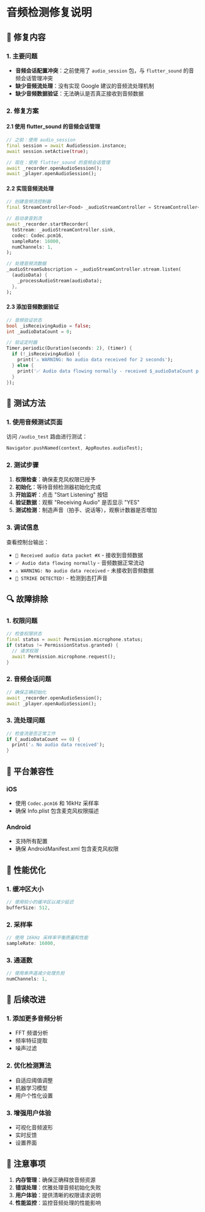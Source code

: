 # 音频检测修复说明

## 🔧 修复内容

### 1. 主要问题
- **音频会话配置冲突**：之前使用了 `audio_session` 包，与 `flutter_sound` 的音频会话管理冲突
- **缺少音频流处理**：没有实现 Google 建议的音频流处理机制
- **缺少音频数据验证**：无法确认是否真正接收到音频数据

### 2. 修复方案

#### 2.1 使用 flutter_sound 的音频会话管理
```dart
// 之前：使用 audio_session
final session = await AudioSession.instance;
await session.setActive(true);

// 现在：使用 flutter_sound 的音频会话管理
await _recorder.openAudioSession();
await _player.openAudioSession();
```

#### 2.2 实现音频流处理
```dart
// 创建音频流控制器
final StreamController<Food> _audioStreamController = StreamController<Food>();

// 启动录音到流
await _recorder.startRecorder(
  toStream: _audioStreamController.sink,
  codec: Codec.pcm16,
  sampleRate: 16000,
  numChannels: 1,
);

// 处理音频流数据
_audioStreamSubscription = _audioStreamController.stream.listen(
  (audioData) {
    _processAudioStream(audioData);
  },
);
```

#### 2.3 添加音频数据验证
```dart
// 音频验证状态
bool _isReceivingAudio = false;
int _audioDataCount = 0;

// 验证定时器
Timer.periodic(Duration(seconds: 2), (timer) {
  if (!_isReceivingAudio) {
    print('⚠️ WARNING: No audio data received for 2 seconds');
  } else {
    print('✅ Audio data flowing normally - received $_audioDataCount packets');
  }
});
```

## 🧪 测试方法

### 1. 使用音频测试页面
访问 `/audio_test` 路由进行测试：

```dart
Navigator.pushNamed(context, AppRoutes.audioTest);
```

### 2. 测试步骤
1. **权限检查**：确保麦克风权限已授予
2. **初始化**：等待音频检测器初始化完成
3. **开始监听**：点击 "Start Listening" 按钮
4. **验证数据**：观察 "Receiving Audio" 是否显示 "YES"
5. **测试检测**：制造声音（拍手、说话等），观察计数器是否增加

### 3. 调试信息
查看控制台输出：
- `🎤 Received audio data packet #X` - 接收到音频数据
- `✅ Audio data flowing normally` - 音频数据正常流动
- `⚠️ WARNING: No audio data received` - 未接收到音频数据
- `🎯 STRIKE DETECTED!` - 检测到击打声音

## 🔍 故障排除

### 1. 权限问题
```dart
// 检查权限状态
final status = await Permission.microphone.status;
if (status != PermissionStatus.granted) {
  // 请求权限
  await Permission.microphone.request();
}
```

### 2. 音频会话问题
```dart
// 确保正确初始化
await _recorder.openAudioSession();
await _player.openAudioSession();
```

### 3. 流处理问题
```dart
// 检查流是否正常工作
if (_audioDataCount == 0) {
  print('⚠️ No audio data received');
}
```

## 📱 平台兼容性

### iOS
- 使用 `Codec.pcm16` 和 16kHz 采样率
- 确保 Info.plist 包含麦克风权限描述

### Android
- 支持所有配置
- 确保 AndroidManifest.xml 包含麦克风权限

## 🎯 性能优化

### 1. 缓冲区大小
```dart
// 使用较小的缓冲区以减少延迟
bufferSize: 512,
```

### 2. 采样率
```dart
// 使用 16kHz 采样率平衡质量和性能
sampleRate: 16000,
```

### 3. 通道数
```dart
// 使用单声道减少处理负担
numChannels: 1,
```

## 🔄 后续改进

### 1. 添加更多音频分析
- FFT 频谱分析
- 频率特征提取
- 噪声过滤

### 2. 优化检测算法
- 自适应阈值调整
- 机器学习模型
- 用户个性化设置

### 3. 增强用户体验
- 可视化音频波形
- 实时反馈
- 设置界面

## 📝 注意事项

1. **内存管理**：确保正确释放音频资源
2. **错误处理**：优雅处理音频初始化失败
3. **用户体验**：提供清晰的权限请求说明
4. **性能监控**：监控音频处理的性能影响 